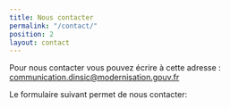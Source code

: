 ```yaml
---
title: Nous contacter
permalink: "/contact/"
position: 2
layout: contact
---
```

Pour nous contacter vous pouvez écrire à cette adresse : [communication.dinsic@modernisation.gouv.fr](mailto:communication.dinsic@modernisation.gouv.fr)

Le formulaire suivant permet de nous contacter:
